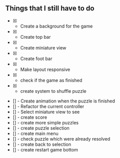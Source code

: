 ## Things that I still have to do
 - [X] - Create a background for the game
 - [X] - Create top bar
 - [X] - Create miniature view
 - [X] - Create foot bar
 - [X] - Make layout responsive
 - [X] - check if the game as finished
 - [X] - create system to shuffle puzzle


 - [] - Create animation when the puzzle is finished
 - [] - Refactor the current controller
 - [] - Select miniature view to see
 - [] - create score
 - [] - create more simple puzzles
 - [] - create puzzle selection
 - [] - create main menu
 - [] - check puzzle which were already resolved
 - [] - create back to selection
 - [] - create restart game bottom